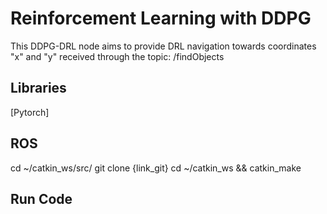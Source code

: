 # Reinforcement Learning with DDPG

This DDPG-DRL node aims to provide DRL navigation towards coordinates "x" and "y" received through the topic: /findObjects

## Libraries

[Pytorch]

## ROS 
cd ~/catkin_ws/src/
git clone {link_git}
cd ~/catkin_ws && catkin_make

## Run Code
